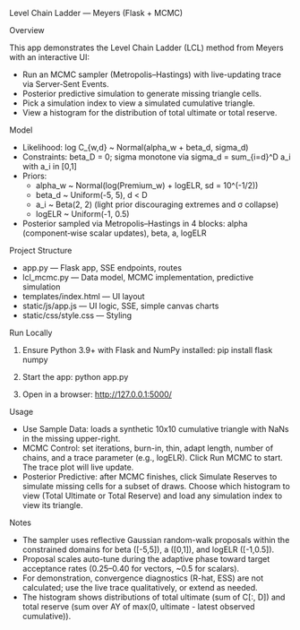 Level Chain Ladder — Meyers (Flask + MCMC)

Overview

This app demonstrates the Level Chain Ladder (LCL) method from Meyers with an interactive UI:
- Run an MCMC sampler (Metropolis–Hastings) with live-updating trace via Server‑Sent Events.
- Posterior predictive simulation to generate missing triangle cells.
- Pick a simulation index to view a simulated cumulative triangle.
- View a histogram for the distribution of total ultimate or total reserve.

Model

- Likelihood: log C_{w,d} ~ Normal(alpha_w + beta_d, sigma_d)
- Constraints: beta_D = 0; sigma monotone via sigma_d = sum_{i=d}^D a_i with a_i in [0,1]
- Priors:
  - alpha_w ~ Normal(log(Premium_w) + logELR, sd = 10^(-1/2))
  - beta_d ~ Uniform(-5, 5), d < D
  - a_i ~ Beta(2, 2)  (light prior discouraging extremes and σ collapse)
  - logELR ~ Uniform(-1, 0.5)
- Posterior sampled via Metropolis–Hastings in 4 blocks: alpha (component‑wise scalar updates), beta, a, logELR

Project Structure

- app.py — Flask app, SSE endpoints, routes
- lcl_mcmc.py — Data model, MCMC implementation, predictive simulation
- templates/index.html — UI layout
- static/js/app.js — UI logic, SSE, simple canvas charts
- static/css/style.css — Styling

Run Locally

1) Ensure Python 3.9+ with Flask and NumPy installed:
   pip install flask numpy

2) Start the app:
   python app.py

3) Open in a browser:
   http://127.0.0.1:5000/

Usage

- Use Sample Data: loads a synthetic 10x10 cumulative triangle with NaNs in the missing upper-right.
- MCMC Control: set iterations, burn-in, thin, adapt length, number of chains, and a trace parameter (e.g., logELR). Click Run MCMC to start. The trace plot will live update.
- Posterior Predictive: after MCMC finishes, click Simulate Reserves to simulate missing cells for a subset of draws. Choose which histogram to view (Total Ultimate or Total Reserve) and load any simulation index to view its triangle.

Notes

- The sampler uses reflective Gaussian random-walk proposals within the constrained domains for beta ([-5,5]), a ([0,1]), and logELR ([-1,0.5]).
- Proposal scales auto-tune during the adaptive phase toward target acceptance rates (0.25–0.40 for vectors, ~0.5 for scalars).
- For demonstration, convergence diagnostics (R-hat, ESS) are not calculated; use the live trace qualitatively, or extend as needed.
- The histogram shows distributions of total ultimate (sum of C[:, D]) and total reserve (sum over AY of max(0, ultimate - latest observed cumulative)).
